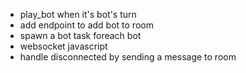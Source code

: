 
- play_bot when it's bot's turn
- add endpoint to add bot to room
- spawn a bot task foreach bot
- websocket javascript 
- handle disconnected by sending a message to room
